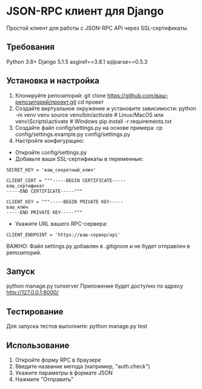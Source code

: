 # JSON-RPC клиент для Django
Простой клиент для работы с JSON-RPC API через SSL-сертификаты.
## Требования
Python 3.8+
Django 5.1.5
asgiref==3.8.1
sqlparse==0.5.3
## Установка и настройка
1. Клонируйте репозиторий:
git clone https://github.com/ваш-репозиторий/проект.git
cd проект
2. Создайте виртуальное окружение и установите зависимости:
python -m venv venv
source venv/bin/activate # Linux/MacOS
или
venv\Scripts\activate # Windows
pip install -r requirements.txt
3. Создайте файл config/settings.py на основе примера:
cp config/settings.example.py config/settings.py
4. Настройте конфигурацию:
- Откройте config/settings.py
- Добавьте ваши SSL-сертификаты в переменные:
```
SECRET_KEY = 'ваш_секретный_ключ'
```
```
CLIENT_CERT = """-----BEGIN CERTIFICATE-----
ваш_сертификат
-----END CERTIFICATE-----"""
```
```
CLIENT_KEY = """-----BEGIN PRIVATE KEY-----
ваш_ключ
-----END PRIVATE KEY-----"""
```
- Укажите URL вашего RPC-сервера:
```
CLIENT_ENDPOINT = 'https://ваш-сервер/api'
```
ВАЖНО: Файл settings.py добавлен в .gitignore и не будет отправлен в репозиторий.
## Запуск
python manage.py runserver
Приложение будет доступно по адресу http://127.0.0.1:8000/
## Тестирование
Для запуска тестов выполните:
python manage.py test
## Использование
1. Откройте форму RPC в браузере
2. Введите название метода (например, "auth.check")
3. Укажите параметры в формате JSON
4. Нажмите "Отправить"
